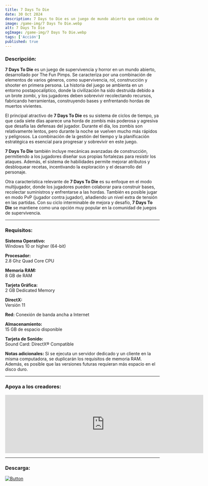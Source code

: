 ```yaml
---
title: 7 Days To Die
date: 30 Oct 2024
description: 7 Days to Die es un juego de mundo abierto que combina de forma extraordinaria juegos de disparos en primera persona, supervivencia de terror, defensa de torres y rol. Juega al primer RPG de supervivencia zombi de entorno abierto.
image: /game-img/7 Days To Die.webp
alt: 7 Days To Die
ogImage: /game-img/7 Days To Die.webp
tags: ['Acción']
published: true
---
```


### Descripción:
**7 Days To Die** es un juego de supervivencia y horror en un mundo abierto, desarrollado por The Fun Pimps. Se caracteriza por una combinación de elementos de varios géneros, como supervivencia, rol, construcción y shooter en primera persona. La historia del juego se ambienta en un entorno postapocalíptico, donde la civilización ha sido destruida debido a un brote zombi, y los jugadores deben sobrevivir recolectando recursos, fabricando herramientas, construyendo bases y enfrentando hordas de muertos vivientes.

El principal atractivo de **7 Days To Die** es su sistema de ciclos de tiempo, ya que cada siete días aparece una horda de zombis más poderosa y agresiva que desafía las defensas del jugador. Durante el día, los zombis son relativamente lentos, pero durante la noche se vuelven mucho más rápidos y peligrosos. La combinación de la gestión del tiempo y la planificación estratégica es esencial para progresar y sobrevivir en este juego.

**7 Days To Die** también incluye mecánicas avanzadas de construcción, permitiendo a los jugadores diseñar sus propias fortalezas para resistir los ataques. Además, el sistema de habilidades permite mejorar atributos y desbloquear recetas, incentivando la exploración y el desarrollo del personaje.

Otra característica relevante de **7 Days To Die** es su enfoque en el modo multijugador, donde los jugadores pueden colaborar para construir bases, recolectar suministros y enfrentarse a las hordas. También es posible jugar en modo PvP (jugador contra jugador), añadiendo un nivel extra de tensión en las partidas. Con su ciclo interminable de mejora y desafío, **7 Days To Die** se mantiene como una opción muy popular en la comunidad de juegos de supervivencia.

---

### Requisitos:
**Sistema Operativo:**  
Windows 10 or higher (64-bit)

**Procesador:**  
2.8 Ghz Quad Core CPU

**Memoria RAM:**  
8 GB de RAM

**Tarjeta Gráfica:**  
2 GB Dedicated Memory

**DirectX:**  
Versión 11

**Red:**
Conexión de banda ancha a Internet

**Almacenamiento:**  
15 GB de espacio disponible

**Tarjeta de Sonido:**  
Sound Card: DirectX® Compatible

**Notas adicionales:**
Si se ejecuta un servidor dedicado y un cliente en la misma computadora, se duplicarán los requisitos de memoria RAM. Además, es posible que las versiones futuras requieran más espacio en el disco duro.

---

### Apoya a los creadores:
<iframe src="https://store.steampowered.com/widget/251570/?t=7%20Days%20to%20Die%20es%20un%20juego%20de%20mundo%20abierto%20que%20combina%20de%20forma%20extraordinaria%20juegos%20de%20disparos%20en%20primera%20persona%2C%20supervivencia%20de%20terror%2C%20defensa%20de%20torres%20y%20rol.%20Juega%20al%20primer%20RPG%20de%20supervivencia%20zombi%20de%20entorno%20abierto.%20%C2%A1Navezgane%20te%20espera!" frameborder="0" width="646" height="190" style="background-color: transparent;"></iframe>

---

### Descarga:
[![Button]][Link]
<!----------------------------------------------------------------------------->
[Link]: #
<!---------------------------------[ Buttons ]--------------------------------->
[Button]: https://img.shields.io/badge/Buzzheavier-ff8000?style=for-the-badge